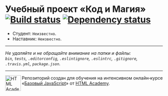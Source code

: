 # Учебный проект «Код и Магия» [![Build status][travis-image]][travis-url] [![Dependency status][dependency-image]][dependency-url]

* Студент: `Неизвестно`.
* Наставник: `Неизвестно`.

---

_Не удаляйте и не обращайте внимание на папки и файлы:_<br>
_`bin`, `tests`, `.editorconfig`, `.eslintignore`, `.eslintrc`, `.gitignore`, `.travis.yml`, `package.json`._

---

<a href="https://htmlacademy.ru/intensive/javascript"><img align="left" width="50" height="50" title="HTML Academy" src="https://up.htmlacademy.ru/static/img/intensive/javascript/logo-for-github.svg"></a>

Репозиторий создан для обучения на интенсивном онлайн‑курсе «[Базовый JavaScript](https://htmlacademy.ru/intensive/javascript)» от [HTML Academy](https://htmlacademy.ru).

[travis-image]: https://travis-ci.org/serj2k/basejs-code-and-magick.svg?branch=master
[travis-url]: https://travis-ci.org/serj2k/basejs-code-and-magick
[dependency-image]: https://david-dm.org/serj2k/basejs-code-and-magick.svg?style=flat-square
[dependency-url]: https://david-dm.org/serj2k/basejs-code-and-magick
